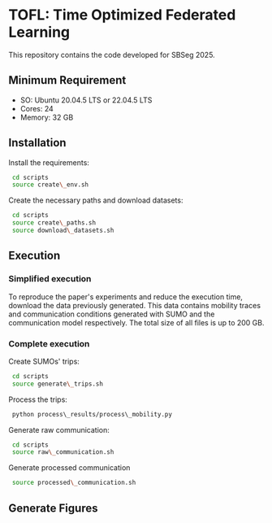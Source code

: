 # TOFL: Time Optimized Federated Learning


This repository contains the code developed for SBSeg 2025.

## Minimum Requirement

- SO: Ubuntu 20.04.5 LTS or 22.04.5 LTS
- Cores: 24
- Memory: 32 GB


## Installation

Install the requirements:

```bash
 cd scripts
 source create\_env.sh
```

Create the necessary paths and download datasets:
 
```bash
 cd scripts
 source create\_paths.sh
 source download\_datasets.sh
```

## Execution

### Simplified execution

To reproduce the paper's experiments and reduce the execution time, download the data previously generated. This data contains mobility traces and communication conditions generated with SUMO and the communication model respectively. The total size of all files is up to 200 GB.

### Complete execution

Create SUMOs' trips: 
 
```bash
 cd scripts
 source generate\_trips.sh
```

Process the trips:

```bash
 python process\_results/process\_mobility.py
```

Generate raw communication:
 
```bash
 cd scripts
 source raw\_communication.sh
```

Generate processed communication

```bash
 source processed\_communication.sh
```


## Generate Figures


